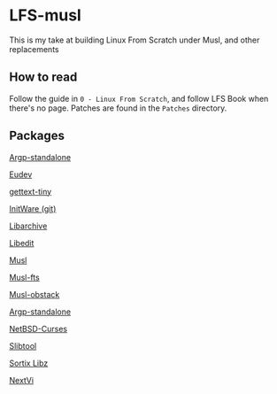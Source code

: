 # LFS-musl

This is my take at building Linux From Scratch under Musl, and other replacements

## How to read

Follow the guide in `0 - Linux From Scratch`, and follow LFS Book when there's no page. Patches are found in the `Patches` directory.

## Packages

[Argp-standalone](https://github.com/ericonr/argp-standalone)

[Eudev](https://github.com/eudev-project/eudev)

[gettext-tiny](https://github.com/sabotage-linux/gettext-tiny)

[InitWare (git)](https://github.com/InitWare/InitWare)

[Libarchive](https://www.libarchive.org/)

[Libedit](https://www.thrysoee.dk/editline/)

[Musl](https://musl.libc.org/)

[Musl-fts](http://github.com/void-linux/musl-fts)

[Musl-obstack](https://github.com/void-linux/musl-obstack)

[Argp-standalone](https://github.com/ericonr/argp-standalone)

[NetBSD-Curses](https://github.com/sabotage-linux/netbsd-curses)

[Slibtool](https://dev.midipix.org/cross/slibtool)

[Sortix Libz](https://sortix.org/libz/)

[NextVi](https://github.com/kyx0r/nextvi)
